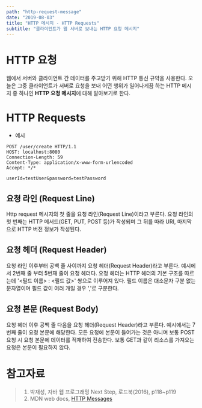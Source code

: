 ```yaml
---
path: "http-request-message"
date: "2019-08-03"
title: "HTTP 메시지 - HTTP Requests"
subtitle: "클라이언트가 웹 서버로 보내는 HTTP 요청 메시지"
---
```


# HTTP 요청

웹에서 서버와 클라이언트 간 데이터를 주고받기 위해 HTTP 통신 규약을 사용한다. 오늘은 그중 클라이언트가 서버로 요청을 보내 어떤 행위가 일어나게끔 하는 HTTP 메시지 중 하나인 **HTTP 요청 메시지**에 대해 알아보기로 한다.

# HTTP Requests

- 예시

```http
POST /user/create HTTP/1.1
HOST: localhost:8080
Connection-Length: 59
Content-Type: application/x-www-form-urlencoded
Accept: */*

userId=testUser&password=testPassword
```

## 요청 라인 (Request Line)

Http request 메시지의 첫 줄을 요청 라인(Request Line)이라고 부른다. 요청 라인의 첫 번째는 HTTP 메서드(GET, PUT, POST 등)가 작성되며 그 뒤를 따라 URI, 마지막으로 HTTP 버전 정보가 작성된다.

## 요청 헤더 (Request Header)

요청 라인 이후부터 공백 줄 사이까지 요청 헤더(Request Header)라고 부른다. 예시에서 2번째 줄 부터 5번재 줄이 요청 헤더다. 요청 헤더는 HTTP 헤더의 기본 구조를 따르는데 '<필드 이름> : <필드 값>' 쌍으로 이루어져 있다. 필드 이름은 대소문자 구분 없는 문자열이며 필드 값이 여러 개일 경우 ','로 구분한다.

## 요청 본문 (Request Body)

요청 헤더 이후 공백 줄 다음을 요청 헤더(Request Header)라고 부른다. 예시에서는 7번째 줄이 요청 본문에 해당한다. 모든 요청에 본문이 들어가는 것은 아니며 보통 POST 요청 시 요청 본문에 데이터를 적재하여 전송한다. 보통 GET과 같이 리소스를 가져오는 요청은 본문이 필요하지 않다.

# 참고자료

> 1. 박재성, 자바 웹 프로그래밍 Next Step, 로드북(2016), p118~p119
> 2. MDN web docs, [HTTP Messages](https://developer.mozilla.org/en-US/docs/Web/HTTP/Messages)
